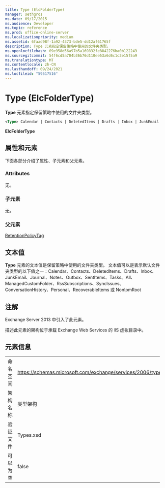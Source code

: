 ```yaml
---
title: Type (ElcFolderType)
manager: sethgros
ms.date: 09/17/2015
ms.audience: Developer
ms.topic: reference
ms.prod: office-online-server
ms.localizationpriority: medium
ms.assetid: 6faad98f-1a92-4373-bde5-dd12af61765f
description: Type 元素指定保留策略中使用的文件夹类型。
ms.openlocfilehash: 09e958d56a97b5a169832fe8842276ba0b122243
ms.sourcegitcommit: 54f6cd5a704b36b76d110ee53a6d6c1c3e15f5a9
ms.translationtype: MT
ms.contentlocale: zh-CN
ms.lasthandoff: 09/24/2021
ms.locfileid: "59517516"
---
```

# <a name="type-elcfoldertype"></a>Type (ElcFolderType)

**Type** 元素指定保留策略中使用的文件夹类型。 
  
```XML
<Type> Calendar | Contacts | DeletedItems | Drafts | Inbox | JunkEmail | Journal | Notes | Outbox | SentItems | Tasks | All | ManagedCustomFolder | RssSubscriptions | SyncIssues | ConversationHistory | Personal | RecoverableItems | NonIpmRoot <Type>
```

 **ElcFolderType**
## <a name="attributes-and-elements"></a>属性和元素

下面各部分介绍了属性、子元素和父元素。
  
### <a name="attributes"></a>Attributes

无。
  
### <a name="child-elements"></a>子元素

无。
  
### <a name="parent-elements"></a>父元素

[RetentionPolicyTag](retentionpolicytag.md)
  
## <a name="text-value"></a>文本值

**Type** 元素的文本值是保留策略中使用的文件夹类型。 文本值可以是表示默认文件夹类型的以下值之一：Calendar、Contacts、DeletedItems、Drafts、Inbox、JunkEmail、Journal、Notes、Outbox、SentItems、Tasks、All、ManagedCustomFolder、RssSubscriptions、SyncIssues、ConversationHistory、Personal、RecoverableItems 或 NonIpmRoot 
  
## <a name="remarks"></a>注解

Exchange Server 2013 中引入了此元素。
  
描述此元素的架构位于承载 Exchange Web Services 的 IIS 虚拟目录中。
  
## <a name="element-information"></a>元素信息

|||
|:-----|:-----|
|命名空间  <br/> |https://schemas.microsoft.com/exchange/services/2006/types  <br/> |
|架构名称  <br/> |类型架构  <br/> |
|验证文件  <br/> |Types.xsd  <br/> |
|可以为空  <br/> |false  <br/> |
   

